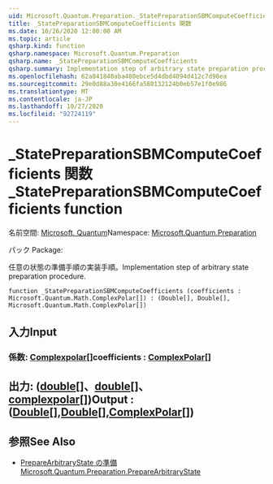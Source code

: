 ```yaml
---
uid: Microsoft.Quantum.Preparation._StatePreparationSBMComputeCoefficients
title: _StatePreparationSBMComputeCoefficients 関数
ms.date: 10/26/2020 12:00:00 AM
ms.topic: article
qsharp.kind: function
qsharp.namespace: Microsoft.Quantum.Preparation
qsharp.name: _StatePreparationSBMComputeCoefficients
qsharp.summary: Implementation step of arbitrary state preparation procedure.
ms.openlocfilehash: 62a841840aba480ebce5d4dbd4094d412c7d98ea
ms.sourcegitcommit: 29e0d88a30e4166fa580132124b0eb57e1f0e986
ms.translationtype: MT
ms.contentlocale: ja-JP
ms.lasthandoff: 10/27/2020
ms.locfileid: "92724119"
---
```

# <a name="_statepreparationsbmcomputecoefficients-function"></a><span data-ttu-id="86953-102">_StatePreparationSBMComputeCoefficients 関数</span><span class="sxs-lookup"><span data-stu-id="86953-102">_StatePreparationSBMComputeCoefficients function</span></span>

<span data-ttu-id="86953-103">名前空間: [Microsoft. Quantum](xref:Microsoft.Quantum.Preparation)</span><span class="sxs-lookup"><span data-stu-id="86953-103">Namespace: [Microsoft.Quantum.Preparation](xref:Microsoft.Quantum.Preparation)</span></span>

<span data-ttu-id="86953-104">パック [](https://nuget.org/packages/)</span><span class="sxs-lookup"><span data-stu-id="86953-104">Package: [](https://nuget.org/packages/)</span></span>


<span data-ttu-id="86953-105">任意の状態の準備手順の実装手順。</span><span class="sxs-lookup"><span data-stu-id="86953-105">Implementation step of arbitrary state preparation procedure.</span></span>

```qsharp
function _StatePreparationSBMComputeCoefficients (coefficients : Microsoft.Quantum.Math.ComplexPolar[]) : (Double[], Double[], Microsoft.Quantum.Math.ComplexPolar[])
```


## <a name="input"></a><span data-ttu-id="86953-106">入力</span><span class="sxs-lookup"><span data-stu-id="86953-106">Input</span></span>

### <a name="coefficients--complexpolar"></a><span data-ttu-id="86953-107">係数: [Complexpolar](xref:Microsoft.Quantum.Math.ComplexPolar)[]</span><span class="sxs-lookup"><span data-stu-id="86953-107">coefficients : [ComplexPolar](xref:Microsoft.Quantum.Math.ComplexPolar)[]</span></span>





## <a name="output--doubledoublecomplexpolar"></a><span data-ttu-id="86953-108">出力: ([double](xref:microsoft.quantum.lang-ref.double)[]、[double](xref:microsoft.quantum.lang-ref.double)[]、[complexpolar](xref:Microsoft.Quantum.Math.ComplexPolar)[])</span><span class="sxs-lookup"><span data-stu-id="86953-108">Output : ([Double](xref:microsoft.quantum.lang-ref.double)[],[Double](xref:microsoft.quantum.lang-ref.double)[],[ComplexPolar](xref:Microsoft.Quantum.Math.ComplexPolar)[])</span></span>



## <a name="see-also"></a><span data-ttu-id="86953-109">参照</span><span class="sxs-lookup"><span data-stu-id="86953-109">See Also</span></span>

- [<span data-ttu-id="86953-110">PrepareArbitraryState の準備</span><span class="sxs-lookup"><span data-stu-id="86953-110">Microsoft.Quantum.Preparation.PrepareArbitraryState</span></span>](xref:Microsoft.Quantum.Preparation.PrepareArbitraryState)